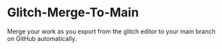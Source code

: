 # Glitch-Merge-To-Main
Merge your work as you export from the glitch editor to your main branch on GitHub automatically.
